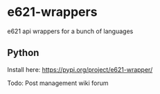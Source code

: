 # e621-wrappers
e621 api wrappers for a bunch of languages


## Python
Install here: https://pypi.org/project/e621-wrapper/

Todo:
Post management
wiki
forum
